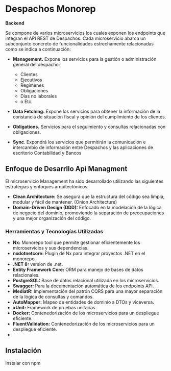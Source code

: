 
# Despachos Monorep

**Backend**

Se compone de varios microservicios los cuales exponen los endpoints que integran
el API REST de Despachos. Cada microservicio abarca un subconjunto concreto de
funcionalidades estrechamente relacionadas como se indica a continuación:

* **Management.** Expone los servicios para la gestión o administración general del despacho:
    * Clientes
    * Ejecutivos 
    * Regímenes
    * Obligaciones
    * Días no laborales
    * o Etc.

* **Data Fetching.** Expone los servicios para obtener la información de la constancia de situación fiscal y opinión del cumplimiento de los clientes.

* **Obligations.** Servicios para el seguimiento y consultas relacionadas con obligaciones.

* **Sync**. Expondrá los servicios que permitirán la comunicación e intercambio de información entre Despachos y las aplicaciones de escritorio Contabilidad y Bancos

## Enfoque de Desarrllo Api Managment

El microservicio Management ha sido desarrollado utilizando las siguientes estrategias y enfoques arquitectónicos:

- **Clean Architecture:** Se asegura que la estructura del código sea limpia, modular y fácil de mantener. (Onion Architecture)
- **Domain-Driven Design (DDD):** Enfocado en la modelación de la lógica de negocio del dominio, promoviendo la separación de preocupaciones y una mejor organización del código.


### Herramientas y Tecnologías Utilizadas

- **Nx:** Monorepo tool que permite gestionar eficientemente los microservicios y sus dependencias.
- **nxdotnetcore:** Plugin de Nx para integrar proyectos .NET en el monorepo.
- **.NET 8:** version de .net.
- **Entity Framework Core:** ORM para manejo de bases de datos relacionales.
- **PostgreSQL:** Base de datos relacional utilizada en los microservicios.
- **Swagger:** Para la documentación automática de los endpoints API.
- **MediatR:** Implementación del patrón CQRS para una mayor separación de la lógica de consultas y comandos.
- **AutoMapper:** Mapeo de entidades de dominio a DTOs y viceversa.
- **xUnit:** Framework de pruebas unitarias.
- **Docker:** Contenedorización de los microservicios para un despliegue eficiente.
- **FluentValidation:** Contenedorización de los microservicios para un despliegue eficiente.
- 

## Instalación

Instalar con npm


